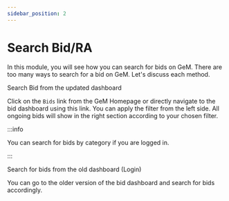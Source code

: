 ```yaml
---
sidebar_position: 2
---
```


# Search Bid/RA

In this module, you will see how you can search for bids on GeM. There are too many ways to search for a bid on GeM. Let's discuss each method.

Search Bid from the updated dashboard

Click on the `Bids` link from the GeM Homepage or directly navigate to the bid dashboard using this link. You can apply the filter from the left side. All ongoing bids will show in the right section according to your chosen filter.

:::info

You can search for bids by category if you are logged in.

:::

Search for bids from the old dashboard (Login)

You can go to the older version of the bid dashboard and search for bids accordingly.

